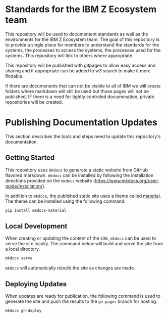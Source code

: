 # Standards for the IBM Z Ecosystem team 

This repository will be used to documentent standards as well as the environments for the IBM Z Ecosystem team.   The goal of this repository is to provide a single place for members to understand the standards for the systems, the processes to access the systems, the processes used for the systems.  This repository will link to others where appropriate.  

This repository will be published with gitpages to allow easy access and sharing and if appropriate can be added to w3 search to make it more findable.

If there are documenents that can not be visible to all of IBM we will create folders where markdown will still be used but those pages will not be published.  IF there is a need for tightly controled documenation, private repositories will be created.  


# Publishing Documentation Updates

This section describes the tools and steps need to update this repository's documentation.

## Getting Started

This repository uses `mkdocs` to generate a static website from GitHub flavored markdown.  `mkdocs` can be installed by following the installation directions provided on the `mkdocs` website (https://www.mkdocs.org/user-guide/installation/).

In addition to `mkdocs`, the published static site uses a theme called [material](https://github.com/squidfunk/mkdocs-material).  The theme can be installed using the following command:

```bash
pip install mkdocs-material
```

## Local Development

When creating or updating the content of the site, `mkdocs` can be used to serve the site locally.  The command below will build and serve the site from a local directory.

```bash
mkdocs serve
```

`mkdocs` will automatically rebuild the site as changes are made.

## Deploying Updates

When updates are ready for publication, the following command is used to generate the site and push the results to the `gh-pages` branch for hosting.

```bash
mkdocs gh-deploy
```